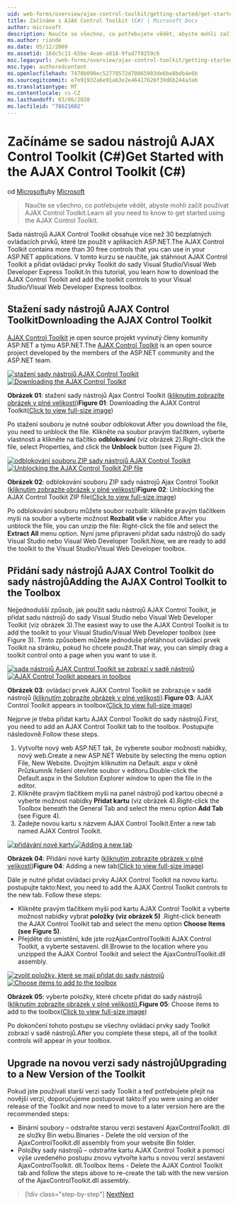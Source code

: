 ```yaml
---
uid: web-forms/overview/ajax-control-toolkit/getting-started/get-started-with-the-ajax-control-toolkit-cs
title: Začínáme s AJAX Control Toolkit (C#) | Microsoft Docs
author: microsoft
description: Naučte se všechno, co potřebujete vědět, abyste mohli začít používat AJAX Control Toolkit.
ms.author: riande
ms.date: 05/12/2009
ms.assetid: 16dc5c11-65be-4eae-a818-9fad7f8259c6
msc.legacyurl: /web-forms/overview/ajax-control-toolkit/getting-started/get-started-with-the-ajax-control-toolkit-cs
msc.type: authoredcontent
ms.openlocfilehash: 7478b090ec52778572d70065983de6be8bdb4e6b
ms.sourcegitcommit: e7e91932a6e91a63e2e46417626f39d6b244a3ab
ms.translationtype: MT
ms.contentlocale: cs-CZ
ms.lasthandoff: 03/06/2020
ms.locfileid: "78621602"
---
```

# <a name="get-started-with-the-ajax-control-toolkit-c"></a><span data-ttu-id="866db-103">Začínáme se sadou nástrojů AJAX Control Toolkit (C#)</span><span class="sxs-lookup"><span data-stu-id="866db-103">Get Started with the AJAX Control Toolkit (C#)</span></span>

<span data-ttu-id="866db-104">od [Microsoftu](https://github.com/microsoft)</span><span class="sxs-lookup"><span data-stu-id="866db-104">by [Microsoft](https://github.com/microsoft)</span></span>

> <span data-ttu-id="866db-105">Naučte se všechno, co potřebujete vědět, abyste mohli začít používat AJAX Control Toolkit.</span><span class="sxs-lookup"><span data-stu-id="866db-105">Learn all you need to know to get started using the AJAX Control Toolkit.</span></span>

<span data-ttu-id="866db-106">Sada nástrojů AJAX Control Toolkit obsahuje více než 30 bezplatných ovládacích prvků, které lze použít v aplikacích ASP.NET.</span><span class="sxs-lookup"><span data-stu-id="866db-106">The AJAX Control Toolkit contains more than 30 free controls that you can use in your ASP.NET applications.</span></span> <span data-ttu-id="866db-107">V tomto kurzu se naučíte, jak stáhnout AJAX Control Toolkit a přidat ovládací prvky Toolkit do sady Visual Studio/Visual Web Developer Express Toolkit.</span><span class="sxs-lookup"><span data-stu-id="866db-107">In this tutorial, you learn how to download the AJAX Control Toolkit and add the toolkit controls to your Visual Studio/Visual Web Developer Express toolbox.</span></span>

## <a name="downloading-the-ajax-control-toolkit"></a><span data-ttu-id="866db-108">Stažení sady nástrojů AJAX Control Toolkit</span><span class="sxs-lookup"><span data-stu-id="866db-108">Downloading the AJAX Control Toolkit</span></span>

<span data-ttu-id="866db-109">[AJAX Control Toolkit](http://devexpress.com/act) je open source projekt vyvinutý členy komunity ASP.NET a týmu ASP.NET.</span><span class="sxs-lookup"><span data-stu-id="866db-109">The [AJAX Control Toolkit](http://devexpress.com/act) is an open source project developed by the members of the ASP.NET community and the ASP.NET team.</span></span> 

<span data-ttu-id="866db-110">[![stažení sady nástrojů AJAX Control Toolkit](get-started-with-the-ajax-control-toolkit-cs/_static/image1.jpg)](get-started-with-the-ajax-control-toolkit-cs/_static/image1.png)</span><span class="sxs-lookup"><span data-stu-id="866db-110">[![Downloading the AJAX Control Toolkit](get-started-with-the-ajax-control-toolkit-cs/_static/image1.jpg)](get-started-with-the-ajax-control-toolkit-cs/_static/image1.png)</span></span>

<span data-ttu-id="866db-111">**Obrázek 01**: stažení sady nástrojů Ajax Control Toolkit ([kliknutím zobrazíte obrázek v plné velikosti](get-started-with-the-ajax-control-toolkit-cs/_static/image2.png))</span><span class="sxs-lookup"><span data-stu-id="866db-111">**Figure 01**: Downloading the AJAX Control Toolkit([Click to view full-size image](get-started-with-the-ajax-control-toolkit-cs/_static/image2.png))</span></span>

<span data-ttu-id="866db-112">Po stažení souboru je nutné soubor odblokovat.</span><span class="sxs-lookup"><span data-stu-id="866db-112">After you download the file, you need to unblock the file.</span></span> <span data-ttu-id="866db-113">Klikněte na soubor pravým tlačítkem, vyberte vlastnosti a klikněte na tlačítko **odblokování** (viz obrázek 2).</span><span class="sxs-lookup"><span data-stu-id="866db-113">Right-click the file, select Properties, and click the **Unblock** button (see Figure 2).</span></span>

<span data-ttu-id="866db-114">[![odblokování souboru ZIP sady nástrojů AJAX Control Toolkit](get-started-with-the-ajax-control-toolkit-cs/_static/image2.jpg)](get-started-with-the-ajax-control-toolkit-cs/_static/image3.png)</span><span class="sxs-lookup"><span data-stu-id="866db-114">[![Unblocking the AJAX Control Toolkit ZIP file](get-started-with-the-ajax-control-toolkit-cs/_static/image2.jpg)](get-started-with-the-ajax-control-toolkit-cs/_static/image3.png)</span></span>

<span data-ttu-id="866db-115">**Obrázek 02**: odblokování souboru ZIP sady nástrojů Ajax Control Toolkit ([kliknutím zobrazíte obrázek v plné velikosti](get-started-with-the-ajax-control-toolkit-cs/_static/image4.png))</span><span class="sxs-lookup"><span data-stu-id="866db-115">**Figure 02**: Unblocking the AJAX Control Toolkit ZIP file([Click to view full-size image](get-started-with-the-ajax-control-toolkit-cs/_static/image4.png))</span></span>

<span data-ttu-id="866db-116">Po odblokování souboru můžete soubor rozbalit: klikněte pravým tlačítkem myši na soubor a vyberte možnost **Rozbalit vše** v nabídce.</span><span class="sxs-lookup"><span data-stu-id="866db-116">After you unblock the file, you can unzip the file: Right-click the file and select the **Extract All** menu option.</span></span> <span data-ttu-id="866db-117">Nyní jsme připraveni přidat sadu nástrojů do sady Visual Studio nebo Visual Web Developer Toolkit.</span><span class="sxs-lookup"><span data-stu-id="866db-117">Now, we are ready to add the toolkit to the Visual Studio/Visual Web Developer toolbox.</span></span>

## <a name="adding-the-ajax-control-toolkit-to-the-toolbox"></a><span data-ttu-id="866db-118">Přidání sady nástrojů AJAX Control Toolkit do sady nástrojů</span><span class="sxs-lookup"><span data-stu-id="866db-118">Adding the AJAX Control Toolkit to the Toolbox</span></span>

<span data-ttu-id="866db-119">Nejjednodušší způsob, jak použít sadu nástrojů AJAX Control Toolkit, je přidat sadu nástrojů do sady Visual Studio nebo Visual Web Developer Toolkit (viz obrázek 3).</span><span class="sxs-lookup"><span data-stu-id="866db-119">The easiest way to use the AJAX Control Toolkit is to add the toolkit to your Visual Studio/Visual Web Developer toolbox (see Figure 3).</span></span> <span data-ttu-id="866db-120">Tímto způsobem můžete jednoduše přetáhnout ovládací prvek Toolkit na stránku, pokud ho chcete použít.</span><span class="sxs-lookup"><span data-stu-id="866db-120">That way, you can simply drag a toolkit control onto a page when you want to use it.</span></span>

<span data-ttu-id="866db-121">[![sada nástrojů AJAX Control Toolkit se zobrazí v sadě nástrojů](get-started-with-the-ajax-control-toolkit-cs/_static/image3.jpg)](get-started-with-the-ajax-control-toolkit-cs/_static/image5.png)</span><span class="sxs-lookup"><span data-stu-id="866db-121">[![AJAX Control Toolkit appears in toolbox](get-started-with-the-ajax-control-toolkit-cs/_static/image3.jpg)](get-started-with-the-ajax-control-toolkit-cs/_static/image5.png)</span></span>

<span data-ttu-id="866db-122">**Obrázek 03**: ovládací prvek AJAX Control Toolkit se zobrazuje v sadě nástrojů ([kliknutím zobrazíte obrázek v plné velikosti](get-started-with-the-ajax-control-toolkit-cs/_static/image6.png)).</span><span class="sxs-lookup"><span data-stu-id="866db-122">**Figure 03**: AJAX Control Toolkit appears in toolbox([Click to view full-size image](get-started-with-the-ajax-control-toolkit-cs/_static/image6.png))</span></span>

<span data-ttu-id="866db-123">Nejprve je třeba přidat kartu AJAX Control Toolkit do sady nástrojů.</span><span class="sxs-lookup"><span data-stu-id="866db-123">First, you need to add an AJAX Control Toolkit tab to the toolbox.</span></span> <span data-ttu-id="866db-124">Postupujte následovně.</span><span class="sxs-lookup"><span data-stu-id="866db-124">Follow these steps.</span></span>

1. <span data-ttu-id="866db-125">Vytvořte nový web ASP.NET tak, že vyberete soubor možnosti nabídky, nový web.</span><span class="sxs-lookup"><span data-stu-id="866db-125">Create a new ASP.NET Website by selecting the menu option File, New Website.</span></span> <span data-ttu-id="866db-126">Dvojitým kliknutím na Default. aspx v okně Průzkumník řešení otevřete soubor v editoru.</span><span class="sxs-lookup"><span data-stu-id="866db-126">Double-click the Default.aspx in the Solution Explorer window to open the file in the editor.</span></span>
2. <span data-ttu-id="866db-127">Klikněte pravým tlačítkem myši na panel nástrojů pod kartou obecné a vyberte možnost nabídky **Přidat kartu** (viz obrázek 4).</span><span class="sxs-lookup"><span data-stu-id="866db-127">Right-click the Toolbox beneath the General Tab and select the menu option **Add Tab** (see Figure 4).</span></span>
3. <span data-ttu-id="866db-128">Zadejte novou kartu s názvem AJAX Control Toolkit.</span><span class="sxs-lookup"><span data-stu-id="866db-128">Enter a new tab named AJAX Control Toolkit.</span></span>

<span data-ttu-id="866db-129">[![přidávání nové karty](get-started-with-the-ajax-control-toolkit-cs/_static/image4.jpg)](get-started-with-the-ajax-control-toolkit-cs/_static/image7.png)</span><span class="sxs-lookup"><span data-stu-id="866db-129">[![Adding a new tab](get-started-with-the-ajax-control-toolkit-cs/_static/image4.jpg)](get-started-with-the-ajax-control-toolkit-cs/_static/image7.png)</span></span>

<span data-ttu-id="866db-130">**Obrázek 04**: Přidání nové karty ([kliknutím zobrazíte obrázek v plné velikosti](get-started-with-the-ajax-control-toolkit-cs/_static/image8.png))</span><span class="sxs-lookup"><span data-stu-id="866db-130">**Figure 04**: Adding a new tab([Click to view full-size image](get-started-with-the-ajax-control-toolkit-cs/_static/image8.png))</span></span>

<span data-ttu-id="866db-131">Dále je nutné přidat ovládací prvky AJAX Control Toolkit na novou kartu. postupujte takto:</span><span class="sxs-lookup"><span data-stu-id="866db-131">Next, you need to add the AJAX Control Toolkit controls to the new tab. Follow these steps:</span></span>

- <span data-ttu-id="866db-132">Klikněte pravým tlačítkem myši pod kartu AJAX Control Toolkit a vyberte možnost nabídky vybrat **položky (viz obrázek 5)** .</span><span class="sxs-lookup"><span data-stu-id="866db-132">Right-click beneath the AJAX Control Toolkit tab and select the menu option **Choose Items (see Figure 5)**.</span></span>
- <span data-ttu-id="866db-133">Přejděte do umístění, kde jste rozAjaxControlToolkiti AJAX Control Toolkit, a vyberte sestavení. dll.</span><span class="sxs-lookup"><span data-stu-id="866db-133">Browse to the location where you unzipped the AJAX Control Toolkit and select the AjaxControlToolkit.dll assembly.</span></span>

<span data-ttu-id="866db-134">[![zvolit položky, které se mají přidat do sady nástrojů](get-started-with-the-ajax-control-toolkit-cs/_static/image5.jpg)](get-started-with-the-ajax-control-toolkit-cs/_static/image9.png)</span><span class="sxs-lookup"><span data-stu-id="866db-134">[![Choose items to add to the toolbox](get-started-with-the-ajax-control-toolkit-cs/_static/image5.jpg)](get-started-with-the-ajax-control-toolkit-cs/_static/image9.png)</span></span>

<span data-ttu-id="866db-135">**Obrázek 05**: vyberte položky, které chcete přidat do sady nástrojů ([kliknutím zobrazíte obrázek v plné velikosti).](get-started-with-the-ajax-control-toolkit-cs/_static/image10.png)</span><span class="sxs-lookup"><span data-stu-id="866db-135">**Figure 05**: Choose items to add to the toolbox([Click to view full-size image](get-started-with-the-ajax-control-toolkit-cs/_static/image10.png))</span></span>

<span data-ttu-id="866db-136">Po dokončení tohoto postupu se všechny ovládací prvky sady Toolkit zobrazí v sadě nástrojů.</span><span class="sxs-lookup"><span data-stu-id="866db-136">After you complete these steps, all of the toolkit controls will appear in your toolbox.</span></span>

## <a name="upgrading-to-a-new-version-of-the-toolkit"></a><span data-ttu-id="866db-137">Upgrade na novou verzi sady nástrojů</span><span class="sxs-lookup"><span data-stu-id="866db-137">Upgrading to a New Version of the Toolkit</span></span>

<span data-ttu-id="866db-138">Pokud jste používali starší verzi sady Toolkit a teď potřebujete přejít na novější verzi, doporučujeme postupovat takto:</span><span class="sxs-lookup"><span data-stu-id="866db-138">If you were using an older release of the Toolkit and now need to move to a later version here are the recommended steps:</span></span>

- <span data-ttu-id="866db-139">Binární soubory – odstraňte starou verzi sestavení AjaxControlToolkit. dll ze složky Bin webu.</span><span class="sxs-lookup"><span data-stu-id="866db-139">Binaries - Delete the old version of the AjaxControlToolkit.dll assembly from your website Bin folder.</span></span>
- <span data-ttu-id="866db-140">Položky sady nástrojů – odstraňte kartu AJAX Control Toolkit a pomocí výše uvedeného postupu znovu vytvořte kartu s novou verzí sestavení AjaxControlToolkit. dll.</span><span class="sxs-lookup"><span data-stu-id="866db-140">Toolbox Items - Delete the AJAX Control Toolkit tab and follow the steps above to re-create the tab with the new version of the AjaxControlToolkit.dll assembly.</span></span>

> [!div class="step-by-step"]
> [<span data-ttu-id="866db-141">Next</span><span class="sxs-lookup"><span data-stu-id="866db-141">Next</span></span>](using-ajax-control-toolkit-controls-and-control-extenders-cs.md)
